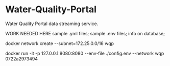 # Water-Quality-Portal
Water Quality Portal data streaming service.

WORK NEEDED HERE
sample .yml files; sample .env files; info on database; 

docker network create --subnet=172.25.0.0/16 wqp

docker run -it -p 127.0.0.1:8080:8080 --env-file ./config.env --network wqp 0722a2973494
